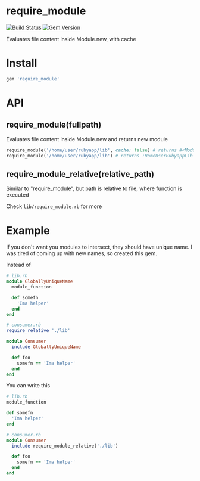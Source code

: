 # require_module

[![Build Status](https://travis-ci.org/BjornMelgaard/require_module.svg?branch=master)](https://travis-ci.org/BjornMelgaard/require_module)
[![Gem Version](https://badge.fury.io/rb/require_module.svg)](https://badge.fury.io/rb/require_module)

Evaluates file content inside Module.new, with cache

# Install
```rb
gem 'require_module'
```

# API

## require_module(fullpath)

Evaluates file content inside Module.new and returns new module

```rb
require_module('/home/user/rubyapp/lib', cache: false) # returns #<Module:0000012312>
require_module('/home/user/rubyapp/lib') # returns :HomeUserRubyappLib
```

## require_module_relative(relative_path)

Similar to "require_module", but path is relative to file, where function is executed

Check `lib/require_module.rb` for more


# Example
If you don't want you modules to intersect, they should have unique name.
I was tired of coming up with new names, so created this gem.

Instead of

```rb
# lib.rb
module GloballyUniqueName
  module_function

  def somefn
    'Ima helper'
  end
end
```

```rb
# consumer.rb
require_relative './lib'

module Consumer
  include GloballyUniqueName

  def foo
    somefn == 'Ima helper'
  end
end
```

You can write this

```rb
# lib.rb
module_function

def somefn
  'Ima helper'
end
```

```rb
# consumer.rb
module Consumer
  include require_module_relative('./lib')

  def foo
    somefn == 'Ima helper'
  end
end
```
